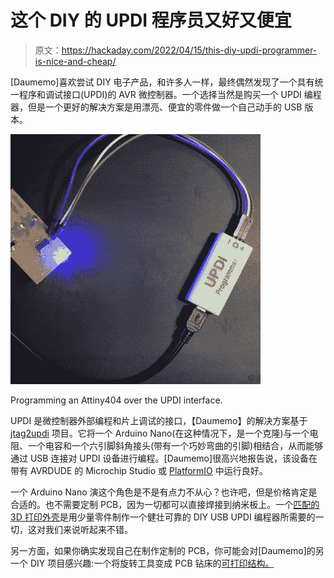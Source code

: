 # 这个 DIY 的 UPDI 程序员又好又便宜

> 原文：<https://hackaday.com/2022/04/15/this-diy-updi-programmer-is-nice-and-cheap/>

[Daumemo]喜欢尝试 DIY 电子产品，和许多人一样，最终偶然发现了一个具有统一程序和调试接口(UPDI)的 AVR 微控制器。一个选择当然是购买一个 UPDI 编程器，但是一个更好的解决方案是用漂亮、便宜的零件做一个自己动手的 USB 版本。

[![](img/ac87cc96b766245ca9904f028a68706f.png)](https://hackaday.com/wp-content/uploads/2022/04/UPDI-programmer-being-used-on-a-DIY-PCB-with-AVR-microcontroller-1200x675-1.jpg)

Programming an Attiny404 over the UPDI interface.

UPDI 是微控制器外部编程和片上调试的接口，【Daumemo】的解决方案基于 [jtag2updi](https://github.com/ElTangas/jtag2updi) 项目。它将一个 Arduino Nano(在这种情况下，是一个克隆)与一个电阻、一个电容和一个六引脚斜角接头(带有一个巧妙弯曲的引脚)相结合，从而能够通过 USB 连接对 UPDI 设备进行编程。[Daumemo]很高兴地报告说，该设备在带有 AVRDUDE 的 Microchip Studio 或 [PlatformIO](https://platformio.org/) 中运行良好。

一个 Arduino Nano 演这个角色是不是有点力不从心？也许吧，但是价格肯定是合适的。也不需要定制 PCB，因为一切都可以直接焊接到纳米板上。一个[匹配的 3D 打印外壳](https://www.thingiverse.com/thing:5208737)是用少量零件制作一个健壮可靠的 DIY USB UPDI 编程器所需要的一切，这对我们来说听起来不错。

另一方面，如果你确实发现自己在制作定制的 PCB，你可能会对[Daumemo]的另一个 DIY 项目感兴趣:一个将旋转工具变成 PCB 钻床的[可打印结构。](https://hackaday.com/2019/09/05/print-a-drill-press-for-your-printed-circuit-boards/)